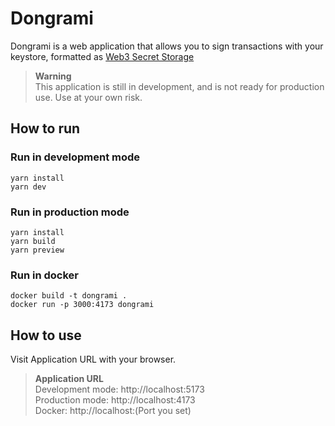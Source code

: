# Dongrami

Dongrami is a web application that allows you to sign transactions with your keystore, formatted as [Web3 Secret Storage](https://ethereum.org/en/developers/docs/data-structures-and-encoding/web3-secret-storage/)

> **Warning**  
> This application is still in development, and is not ready for production use. Use at your own risk.

## How to run

### Run in development mode

```shell
yarn install
yarn dev
```

### Run in production mode

```shell
yarn install
yarn build
yarn preview
```

### Run in docker

```shell
docker build -t dongrami .
docker run -p 3000:4173 dongrami
```

## How to use

Visit Application URL with your browser.

> **Application URL**  
> Development mode: http://localhost:5173  
> Production mode: http://localhost:4173  
> Docker: http://localhost:(Port you set)
